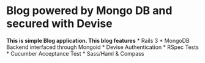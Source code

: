 # Blog powered by Mongo DB and secured with Devise

**This is simple Blog application. This blog features**
       * Rails 3
       * MongoDB Backend interfaced through Mongoid
       * Devise Authentication
       * RSpec Tests
       * Cucumber Acceptance Test
       * Sass/Haml & Compass
  
